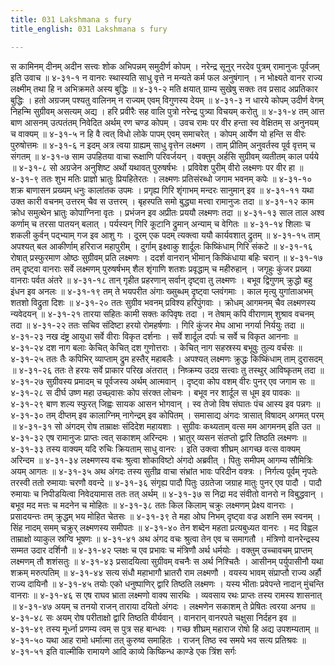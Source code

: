 ```yaml
---
title: 031 Lakshmana s fury
title_english: 031 Lakshmana s fury

---
```

<div class="audioEmbed"  caption="श्रीराम-हरिसीताराममूर्ति-घनपाठिभ्यां वचनम्" src="https://archive.org/download/Ramayana-recitation-Sriram-harisItArAmamUrti-Ghanapaati-v2/Kanda_4/Kanda_4_KSK-031-Ramena_Lakshmana_Preshanam.mp3"></div>
स कामिनम् दीनम् अदीन सत्त्वः  
शोक अभिपन्नम् समुदीर्ण कोपम् ।  
नरेन्द्र सूनुर् नरदेव पुत्रम्  
रामानुजः पूर्वजम् इति उवाच ॥ ४-३१-१  
न वानरः स्थास्यति साधु वृत्ते  
न मन्यते कर्म फल अनुषंगान् ।  
न भोक्ष्यते वानर राज्य लक्ष्मीम्  
तथा हि न अभिक्रमते अस्य बुद्धिः ॥ ४-३१-२  
मति क्षयात् ग्राम्य सुखेषु सक्तः  
तव प्रसाद अप्रतिकार बुद्धिः ।  
हतो अग्रजम् पश्यतु वालिनम्  
न राज्यम् एवम् विगुणस्य देयम् ॥ ४-३१-३  
न धारये कोपम् उदीर्ण वेगम्  
निहन्मि सुग्रीवम् असत्यम् अद्य ।  
हरि प्रवीरैः सह वालि पुत्रो  
नरेन्द्र पुत्र्या विचयम् करोतु ॥ ४-३१-४  
तम् आत्त बाण आसनम् उत्पतंतम्  
निवेदित अर्थम् रण चण्ड कोपम् ।  
उवच रामः पर वीर हन्ता  
स्व वेक्षितम् स अनुनयम् च वाक्यम् ॥ ४-३१-५  
न हि वै त्वत् विधो लोके पापम् एवम् समाचरेत् ।  
कोपम् आर्येण यो हन्ति स वीरः पुरुषोत्तमः ॥ ४-३१-६  
न इदम् अत्र त्वया ग्राह्यम् साधु वृत्तेन लक्ष्मण ।  
ताम् प्रीतिम् अनुवर्तस्व पूर्व वृत्तम् च संगतम् ॥ ४-३१-७  
साम उपहितया वाचा रूक्षाणि परिवर्जयन् ।  
वक्तुम् अर्हसि सुग्रीवम् व्यतीतम् काल पर्यये ॥ ४-३१-८  
सो अग्रजेन अनुशिष्ट अर्थो यथावत् पुरुषर्षभः ।  
प्रविवेश पुरीम् वीरो लक्ष्मणः पर वीर हा ॥ ४-३१-९  
ततः शुभ मतिः प्राज्ञो भ्रातुः प्रियहितेरतः ।  
लक्ष्मणः प्रतिसंरब्धो जगाम भवनम् कपेः ॥ ४-३१-१०  
शक्र बाणासन प्रख्यम् धनुः कालांतक उपमः ।  
प्रगृह्य गिरि शृंगाभम् मन्दरः सानुमान् इव ॥ ४-३१-११  
यथा उक्त कारी वचनम् उत्तरम् चैव स उत्तरम् ।  
बृहस्पति समो बुद्ध्या मत्त्वा रामानुजः तदा ॥ ४-३१-१२  
काम क्रोध समुत्थेन भ्रातुः कोपाग्निना वृतः ।  
प्रभंजन इव अप्रीतः प्रययौ लक्ष्मणः तदा ॥ ४-३१-१३  
साल ताल अश्व कर्णाम् च तरसा पातयन् बलात् ।  
पर्यस्यन् गिरि कूटानि द्रुमान् अन्याम् च वेगितः ॥ ४-३१-१४  
शिलाः च शकली कुर्वन् पद्भ्याम् गज इव आशु गः ।  
दूरम् एक पदम् त्यक्त्वा ययौ कार्यवशात् द्रुतम् ॥ ४-३१-१५  
ताम् अपश्यत् बल आकीर्णाम् हरिराज महापुरीम् ।  
दुर्गाम् इक्ष्वाकु शार्दूलः किष्किंधाम् गिरि संकटे ॥ ४-३१-१६  
रोषात् प्रस्फुरमाण ओष्ठः सुग्रीवम् प्रति लक्ष्मणः ।  
ददर्श वानरान् भीमान् किष्किंधाया बहिः चरान् ॥ ४-३१-१७  
तम् दृष्ट्वा वानराः सर्वे लक्ष्मणम् पुरुषर्षभम्  
शैल शृंगाणि शतशः प्रवृद्धाम् च महीरुहान् ।  
जगृहुः कुंजर प्रख्या वानराः पर्वत अंतरे ॥ ४-३१-१८  
तान् गृहीत प्रहरणान् सर्वान् दृष्ट्वा तु लक्ष्मणः ।  
बभूव द्विगुणम् क्रुद्धो बहु इंधन इव अनलः ॥ ४-३१-१९  
तम् ते भयपरीत अंगाः ख्सुब्धम् दृष्ट्वा प्लवंगमाः ।  
काल मृत्यु युगांताअभम् शतशो विद्रुता दिशः ॥ ४-३१-२०  
ततः सुग्रीव भवनम् प्रविश्य हरिपुंगवाः ।  
क्रोधम् आगमनम् चैव लक्ष्मणस्य न्यवेदयन् ॥ ४-३१-२१  
तारया सहितः कामी सक्तः कपिवृषः तदा ।  
न तेषाम् कपि वीराणाम् शुश्राव वचनम् तदा ॥ ४-३१-२२  
ततः सचिव संदिष्टा हरयो रोमहर्षणाः ।  
गिरि कुंजर मेघ आभा नगर्या निर्ययुः तदा ॥ ४-३१-२३  
नख दंष्ट्र आयुधा सर्वे वीराः विकृत दर्शनाः ।  
सर्वे शार्दूल दर्पाः च सर्वे च विकृत आननाः ॥ ४-३१-२४  
दश नाग बलाः केचित् केचित् दश गुणोत्तराः ।  
केचित् नाग सहस्रस्य बभूवुः तुल्य वर्चसः ॥ ४-३१-२५  
ततः तैः कपिभिर् व्याप्ताम् द्रुम हस्तैर् महाबलैः ।  
अपश्यत् लक्ष्मणः क्रुद्धः किष्किंधाम् ताम् दुरासदम् ॥ ४-३१-२६  
ततः ते हरयः सर्वे प्राकार परिख अंतरात् ।  
निष्क्रम्य उदग्र सत्त्वाः तु तस्थुर् आविष्कृतम् तदा ॥ ४-३१-२७  
सुग्रीवस्य प्रमादम् च पूर्वजस्य अर्थम् आत्मवान् ।  
दृष्ट्वा कोप वशम् वीरः पुनर् एव जगाम सः ॥ ४-३१-२८  
स दीर्घ उष्ण महा उच्छ्वासः कोप संरक्त लोचनः ।  
बभूव नर शार्दूल स धूम इव पावकः ॥ ४-३१-२९  
बाण शल्य स्फुरत् जिह्वः सायक आसन भोगवान् ।  
स्व तेजो विष संघातः पंच आस्य इव पन्नगः ॥ ४-३१-३०  
तम् दीप्तम् इव कालाग्निम् नागेन्द्रम् इव कोपितम् ।  
समासाद्य अंगदः त्रासात् विषादम् अगमत् परम् ॥ ४-३१-३१  
सो अंगदम् रोष ताम्राक्षः संदिदेश महायशाः ।  
सुग्रीवः कथ्यताम् वत्स मम आगमनम् इति उत ॥ ४-३१-३२  
एष रामानुजः प्राप्तः त्वत् सकाशम् अरिन्दमः ।  
भ्रातुर् व्यसन संतप्तो द्वारि तिष्ठति लक्ष्मणः ॥ ४-३१-३३  
तस्य वाक्यम् यदि रुचिः क्रियताम् साधु वानरः ।  
इति उक्त्वा शीघ्रम् आगच्छ वत्स वाक्यम् अरिन्दम ॥ ४-३१-३४  
लक्ष्मणस्य वचः श्रुत्वा शोकाविष्टो अंगदो अब्रवीत् ।  
पितुः समीपम् आगम्य सौमित्रिः अयम् आगतः ॥ ४-३१-३५  
अथ अंगदः तस्य सुतीव्र वाचा  
संभ्रांत भावः परिदीन वक्त्रः ।  
निर्गत्य पूर्वम् नृपतेः तरस्वी  
ततो रुमायाः चरणौ ववन्दे ॥ ४-३१-३६  
संगृह्य पादौ पितुः उग्रतेजा  
जग्राह मातुः पुनर् एव पादौ ।  
पादौ रुमायाः च निपीडयित्वा  
निवेदयामास ततः तत् अर्थम् ॥ ४-३१-३७  
स निद्रा मद संवीतो वानरो न विबुद्धवान् ।  
बभूव मद मत्तः च मदनेन च मोहितः ॥ ४-३१-३८  
ततः किल किलाम् चक्रुः लक्ष्मणम् प्रेक्ष्य वानराः ।  
प्रसादयन्तः तम् क्रुद्धम् भय मोहित चेतसः ॥ ४-३१-३९  
ते महा ओघ निभम् दृष्ट्वा वज्र अशनि सम स्वनम् ।  
सिंह नादम् समम् चक्रुर् लक्ष्मणस्य समीपतः ॥ ४-३१-४०  
तेन शब्देन महता प्रत्यबुध्यत वानरः ।  
मद विह्वल ताम्राक्षो व्याकुल स्रग्वि भूषणः ॥ ४-३१-४१  
अथ अंगद वचः श्रुत्वा तेन एव च समागतौ ।  
मंत्रिणो वानरेन्द्रस्य सम्मत उदार दर्शिनौ ॥ ४-३१-४२  
प्लक्षः च एव प्रभावः च मंत्रिणौ अर्थ धर्मयोः ।  
वक्तुम् उच्चावचम् प्राप्तम् लक्ष्मणम् तौ शशंसतुः ॥ ४-३१-४३  
प्रसादयित्वा सुग्रीवम् वचनैः स अर्थ निश्चितैः ।  
आसीनम् पर्युपासीनौ यथा शक्रम् मरुत्पतिम् ॥ ४-३१-४४  
सत्य संधौ महाभागौ भ्रातरौ राम लक्ष्मणौ ।  
वयस्य भावम् संप्राप्तौ राज्य अर्हौ राज्य दायिनौ ॥ ४-३१-४५  
तयोः एको धनुष्पाणिर् द्वारि तिष्ठति लक्ष्मणः ।  
यस्य भीताः प्रवेपन्ते नादान् मुंचन्ति वानराः ॥ ४-३१-४६  
स एष राघव भ्राता लक्ष्मणो वाक्य सारथिः ।  
व्यवसाय रथः प्राप्तः तस्य रामस्य शासनात् ॥ ४-३१-४७  
अयम् च तनयो राजन् ताराया दयितो अंगदः ।  
लक्ष्मणेन सकाशम् ते प्रेषितः त्वरया अनघ ॥ ४-३१-४८  
सः अयम् रोष परीताक्षो द्वारि तिष्ठति वीर्यवान् ।  
वानरान् वानरपते चक्षुसा निर्दहन इव ॥ ४-३१-४९  
तस्य मूर्ध्ना प्रणम्य त्वम् स पुत्र सह बान्धवः ।  
गच्छ शीघ्रम् महाराज रोषो हि अद्य उपशम्यताम् ॥ ४-३१-५०  
यथा आह रामो धर्मात्मा तत् कुरुष्व समाहितः ।  
राजन् तिष्ठ स्व समये भव सत्य प्रतिश्रवः ॥ ४-३१-५१  
इति वाल्मीकि रामायणे आदि काव्ये किष्किन्ध काण्डे एक त्रिंश सर्गः